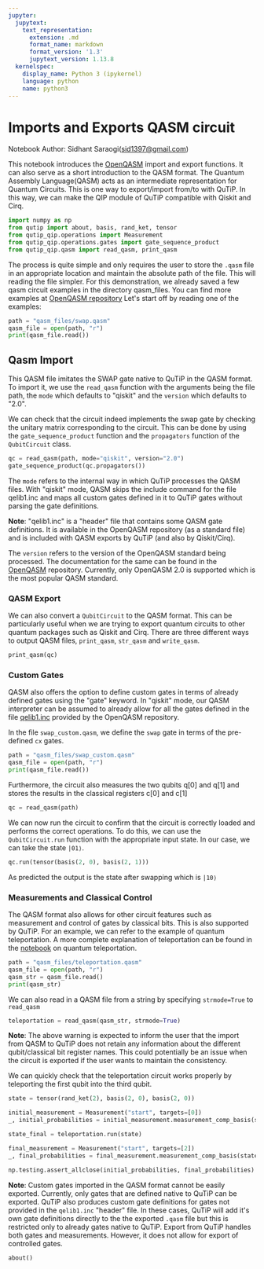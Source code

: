 ```yaml
---
jupyter:
  jupytext:
    text_representation:
      extension: .md
      format_name: markdown
      format_version: '1.3'
      jupytext_version: 1.13.8
  kernelspec:
    display_name: Python 3 (ipykernel)
    language: python
    name: python3
---
```


# Imports and Exports QASM circuit

Notebook Author: Sidhant Saraogi(sid1397@gmail.com)


This notebook introduces the [OpenQASM](https://github.com/Qiskit/openqasm) import and export functions. It can also serve as a short introduction to the QASM format. The Quantum Assembly Language(QASM) acts as an intermediate representation for Quantum Circuits. This is one way to export/import from/to with QuTiP. In this way, we can make the QIP module of QuTiP compatible with Qiskit and Cirq.

```python
import numpy as np
from qutip import about, basis, rand_ket, tensor
from qutip_qip.operations import Measurement
from qutip_qip.operations.gates import gate_sequence_product
from qutip_qip.qasm import read_qasm, print_qasm
```

The process is quite simple and only requires the user to store the `.qasm` file in an appropriate location and maintain the absolute path of the file. This will reading the file simpler. For this demonstration, we already saved a few qasm circuit examples in the directory qasm_files. You can find more examples at [OpenQASM repository](https://github.com/Qiskit/openqasm) Let's start off by reading one of the examples:

```python
path = "qasm_files/swap.qasm"
qasm_file = open(path, "r")
print(qasm_file.read())
```

## Qasm Import


This QASM file imitates the SWAP gate native to QuTiP in the QASM format. To import it, we use the `read_qasm` function with the arguments being the file path, the `mode` which defaults to "qiskit" and the `version` which defaults to "2.0".  

We can check that the circuit indeed implements the swap gate by checking the unitary matrix corresponding
to the circuit. This can be done by using the `gate_sequence_product` function and the `propagators` function of the 
`QubitCircuit` class. 

```python
qc = read_qasm(path, mode="qiskit", version="2.0")
gate_sequence_product(qc.propagators())
```

The `mode` refers to the internal way in which QuTiP processes the QASM files. 
With "qiskit" mode, QASM skips the include command for the file qelib1.inc and maps all custom gates defined in it to QuTiP gates without parsing the gate definitions. 

**Note**: "qelib1.inc" is a "header" file that contains some QASM gate definitions. It is available in the OpenQASM repository (as a standard file) and is included with QASM exports by QuTiP (and also by Qiskit/Cirq).

The `version` refers to the version of the OpenQASM standard being processed. The documentation for the same can be found in the [OpenQASM](https://github.com/Qiskit/openqasm) repository. Currently, only OpenQASM 2.0 is supported which is the most popular QASM standard. 


### QASM Export

We can also convert a `QubitCircuit` to the QASM format. This can be particularly useful when we are trying to export quantum circuits to other quantum packages such as Qiskit and Cirq. There are three different ways to output QASM files, `print_qasm`, `str_qasm` and `write_qasm`.  

```python
print_qasm(qc)
```

### Custom Gates

QASM also offers the option to define custom gates in terms of already defined gates using the "gate" keyword. In "qiskit" mode, our QASM interpreter can be assumed to already allow for all the gates defined in the file [qelib1.inc](https://github.com/Qiskit/openqasm/blob/master/examples/generic/qelib1.inc) provided by the OpenQASM repository.

In the file `swap_custom.qasm`, we define the `swap` gate in terms of the pre-defined `cx` gates.

```python
path = "qasm_files/swap_custom.qasm"
qasm_file = open(path, "r")
print(qasm_file.read())
```

Furthermore, the circuit also measures the two qubits q[0] and q[1] and stores the results in the classical registers c[0] and c[1]

```python
qc = read_qasm(path)
```

We can now run the circuit to confirm that the circuit is correctly loaded and performs the correct operations. To do this, we can use the `QubitCircuit.run` function with the appropriate input state. In our case, we can take the state `|01⟩`. 

```python
qc.run(tensor(basis(2, 0), basis(2, 1)))
```

As predicted the output is the state after swapping which is `|10⟩`


### Measurements and Classical Control

The QASM format also allows for other circuit features such as measurement and control of gates by classical bits. 
This is also supported by QuTiP. For an example, we can refer to the example of quantum teleportation. A more complete explanation of teleportation can be found in the [notebook](teleportation.ipynb) on quantum teleportation.

```python
path = "qasm_files/teleportation.qasm"
qasm_file = open(path, "r")
qasm_str = qasm_file.read()
print(qasm_str)
```

 We can also read in a QASM file from a string by specifying `strmode=True` to `read_qasm`

```python
teleportation = read_qasm(qasm_str, strmode=True)
```

**Note**: 
The above warning is expected to inform the user that the import from QASM to QuTiP does not retain any information about the different qubit/classical bit register names. This could potentially be an issue when the circuit is exported if the user wants to maintain the consistency. 


We can quickly check that the teleportation circuit works properly by teleporting the first qubit into the third qubit. 

```python
state = tensor(rand_ket(2), basis(2, 0), basis(2, 0))

initial_measurement = Measurement("start", targets=[0])
_, initial_probabilities = initial_measurement.measurement_comp_basis(state)

state_final = teleportation.run(state)

final_measurement = Measurement("start", targets=[2])
_, final_probabilities = final_measurement.measurement_comp_basis(state_final)

np.testing.assert_allclose(initial_probabilities, final_probabilities)
```

**Note**: Custom gates imported in the QASM format cannot be easily exported. Currently, only gates that are defined native to QuTiP can be exported. QuTiP also produces custom gate definitions for gates not provided in the `qelib1.inc` "header" file. In these cases, QuTiP will add it's own gate definitions directly to the the exported `.qasm` file but this is restricted only to already gates native to QuTiP. 
Export from QuTiP handles both gates and measurements. However, it does not allow for export of controlled gates. 

```python
about()
```
